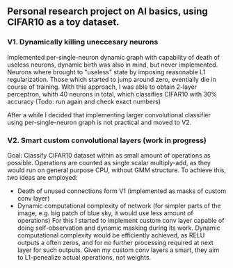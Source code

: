 ## Personal research project on AI basics, using CIFAR10 as a toy dataset. 

### V1. Dynamically killing uneccesary neurons
Implemented per-single-neuron dynamic graph with capability of death of useless neurons, dynamic birth was also in mind, but never implemented.
Neurons where brought to "useless" state by imposing reasonable L1 regularization. Those which started to jump around zero, eventially die in course of training.
With this approach, I was able to obtain 2-layer perceptron, whith 40 neurons in total, which classifies CIFAR10 with 30% accuracy 
(Todo: run again and check exact numbers)

After a while I decided that implementing larger convolutional classifier using per-single-neuron graph is not practical and moved to V2. 

### V2. Smart custom convolutional layers (work in progress)
Goal: Classify CIFAR10 dataset within as small amount of operations as possible.
Operations are counted as single scalar multiply-add, as they would run on general purpose CPU, without GMM structure.
To achieve this, two ideas are employed:
- Death of unused connections form V1 (implemented as masks of custom conv layer)
- Dynamic computational complexity of network (for simpler parts of the image, e.g. big patch of blue sky, it would use less amount of operations)
For this I started to implement custom conv layer capable of doing self-observation and dynamic masking during its work.
Dynamic computational complexity would be efficiently achieved, as RELU outputs a often zeros, and for no further processing required at next layer for such outputs.
Given my custom conv layers a smart, they aim to L1-penealize actual operations, not weights. 
